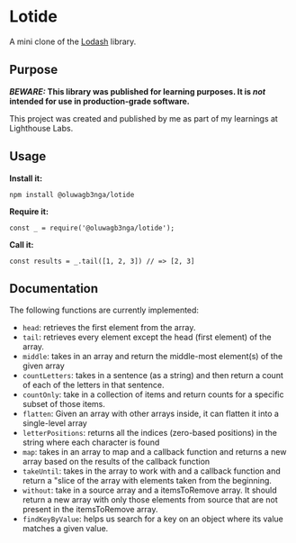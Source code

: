 # Lotide

A mini clone of the [Lodash](https://lodash.com) library.

## Purpose

**_BEWARE:_ This library was published for learning purposes. It is _not_ intended for use in production-grade software.**

This project was created and published by me as part of my learnings at Lighthouse Labs.

## Usage

**Install it:**

`npm install @oluwagb3nga/lotide`

**Require it:**

`const _ = require('@oluwagb3nga/lotide');`

**Call it:**

`const results = _.tail([1, 2, 3]) // => [2, 3]`

## Documentation

The following functions are currently implemented:

- `head`: retrieves the first element from the array.
- `tail`: retrieves every element except the head (first element) of the array.
- `middle`: takes in an array and return the middle-most element(s) of the given array
- `countLetters`: takes in a sentence (as a string) and then return a count of each of the letters in that sentence.
- `countOnly`: take in a collection of items and return counts for a specific subset of those items.
- `flatten`: Given an array with other arrays inside, it can flatten it into a single-level array
- `letterPositions`: returns all the indices (zero-based positions) in the string where each character is found
- `map`: takes in an array to map and a callback function and returns a new array based on the results of the callback function
- `takeUntil`: takes in the array to work with and a callback function and return a "slice of the array with elements taken from the beginning.
- `without`: take in a source array and a itemsToRemove array. It should return a new array with only those elements from source that are not present in the itemsToRemove array.
- `findKeyByValue`: helps us search for a key on an object where its value matches a given value.
